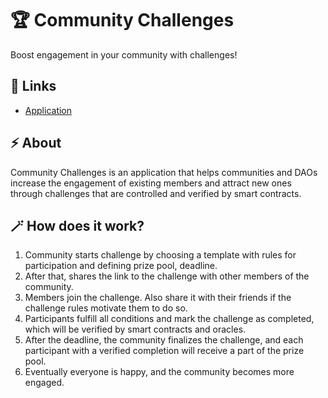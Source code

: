 # 🏆 Community Challenges

Boost engagement in your community with challenges!

## 🔗 Links

- [Application](https://community-challenges-app.vercel.app/)

## ⚡ About

Community Challenges is an application that helps communities and DAOs increase the engagement of existing members and attract new ones through challenges that are controlled and verified by smart contracts.

## 🪄 How does it work?

1. Community starts challenge by choosing a template with rules for participation and defining prize pool, deadline.
2. After that, shares the link to the challenge with other members of the community.
3. Members join the challenge. Also share it with their friends if the challenge rules motivate them to do so.
4. Participants fulfill all conditions and mark the challenge as completed, which will be verified by smart contracts and oracles.
5. After the deadline, the community finalizes the challenge, and each participant with a verified completion will receive a part of the prize pool.
6. Eventually everyone is happy, and the community becomes more engaged.
